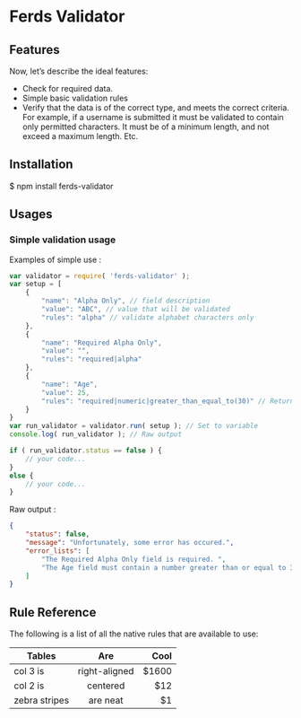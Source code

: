 # Ferds Validator

## Features

Now, let’s describe the ideal features:

- Check for required data.
- Simple basic validation rules
- Verify that the data is of the correct type, and meets the correct criteria. For example, if a username is submitted it must be validated to contain only permitted characters. It must be of a minimum length, and not exceed a maximum length. Etc.

## Installation

$ npm install ferds-validator

## Usages

### Simple validation usage

Examples of simple use :

```javascript
var validator = require( 'ferds-validator' );
var setup = [
	{
		"name": "Alpha Only", // field description
		"value": "ABC", // value that will be validated
		"rules": "alpha" // validate alphabet characters only
	},
	{
		"name": "Required Alpha Only",
		"value": "",
		"rules": "required|alpha"
	},
	{
		"name": "Age",
		"value": 25,
		"rules": "required|numeric|greater_than_equal_to(30)" // Return false, because the value must be greater or equal to 30
	}
}
var run_validator = validator.run( setup ); // Set to variable
console.log( run_validator ); // Raw output

if ( run_validator.status == false ) {
	// your code...
}
else {
	// your code...
}
```

Raw output :

```json
{
	"status": false,
	"message": "Unfortunately, some error has occured.",
	"error_lists": [
		"The Required Alpha Only field is required. ",
		"The Age field must contain a number greater than or equal to 30. "
	]
}
```

## Rule Reference

The following is a list of all the native rules that are available to use:

| Tables        | Are           | Cool  |
| ------------- |:-------------:| -----:|
| col 3 is      | right-aligned | $1600 |
| col 2 is      | centered      |   $12 |
| zebra stripes | are neat      |    $1 |